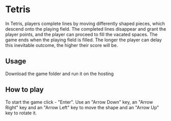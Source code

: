 # Tetris

In Tetris, players complete lines by moving differently shaped pieces, which descend onto the playing field. The completed lines disappear and grant the player points, and the player can proceed to fill the vacated spaces. The game ends when the playing field is filled. The longer the player can delay this inevitable outcome, the higher their score will be.

## Usage

Download the game folder and run it on the hosting

## How to play

To start the game click - "Enter". Use an "Arrow Down" key, an "Arrow Right" key and an "Arrow Left" key to move the shape and an "Arrow Up" key to rotate it.
